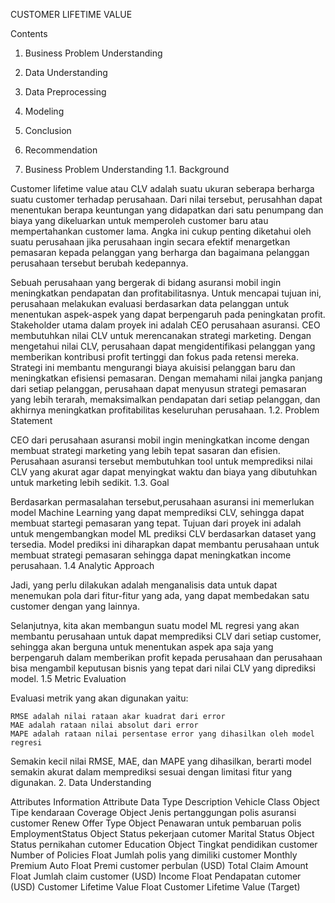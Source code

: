 CUSTOMER LIFETIME VALUE

Contents

1. Business Problem Understanding
2. Data Understanding
3. Data Preprocessing
4. Modeling
5. Conclusion
6. Recommendation

1. Business Problem Understanding
1.1. Background

Customer lifetime value atau CLV adalah suatu ukuran seberapa berharga suatu customer terhadap perusahaan. Dari nilai tersebut, perusahhan dapat menentukan berapa keuntungan yang didapatkan dari satu penumpang dan biaya yang dikeluarkan untuk memperoleh customer baru atau mempertahankan customer lama. Angka ini cukup penting diketahui oleh suatu perusahaan jika perusahaan ingin secara efektif menargetkan pemasaran kepada pelanggan yang berharga dan bagaimana pelanggan perusahaan tersebut berubah kedepannya.

Sebuah perusahaan yang bergerak di bidang asuransi mobil ingin meningkatkan pendapatan dan profitabilitasnya. Untuk mencapai tujuan ini, perusahaan melakukan evaluasi berdasarkan data pelanggan untuk menentukan aspek-aspek yang dapat berpengaruh pada peningkatan profit. Stakeholder utama dalam proyek ini adalah CEO perusahaan asuransi. CEO membutuhkan nilai CLV untuk merencanakan strategi marketing. Dengan mengetahui nilai CLV, perusahaan dapat mengidentifikasi pelanggan yang memberikan kontribusi profit tertinggi dan fokus pada retensi mereka. Strategi ini membantu mengurangi biaya akuisisi pelanggan baru dan meningkatkan efisiensi pemasaran. Dengan memahami nilai jangka panjang dari setiap pelanggan, perusahaan dapat menyusun strategi pemasaran yang lebih terarah, memaksimalkan pendapatan dari setiap pelanggan, dan akhirnya meningkatkan profitabilitas keseluruhan perusahaan.
1.2. Problem Statement

CEO dari perusahaan asuransi mobil ingin meningkatkan income dengan membuat strategi marketing yang lebih tepat sasaran dan efisien. Perusahaan asuransi tersebut membutuhkan tool untuk memprediksi nilai CLV yang akurat agar dapat menyingkat waktu dan biaya yang dibutuhkan untuk marketing lebih sedikit.
1.3. Goal

Berdasarkan permasalahan tersebut,perusahaan asuransi ini memerlukan model Machine Learning yang dapat memprediksi CLV, sehingga dapat membuat startegi pemasaran yang tepat. Tujuan dari proyek ini adalah untuk mengembangkan model ML prediksi CLV berdasarkan dataset yang tersedia. Model prediksi ini diharapkan dapat membantu perusahaan untuk membuat strategi pemasaran sehingga dapat meningkatkan income perusahaan.
1.4 Analytic Approach

Jadi, yang perlu dilakukan adalah menganalisis data untuk dapat menemukan pola dari fitur-fitur yang ada, yang dapat membedakan satu customer dengan yang lainnya.

Selanjutnya, kita akan membangun suatu model ML regresi yang akan membantu perusahaan untuk dapat memprediksi CLV dari setiap customer, sehingga akan berguna untuk menentukan aspek apa saja yang berpengaruh dalam memberikan profit kepada perusahaan dan perusahaan bisa mengambil keputusan bisnis yang tepat dari nilai CLV yang diprediksi model.
1.5 Metric Evaluation

Evaluasi metrik yang akan digunakan yaitu:

    RMSE adalah nilai rataan akar kuadrat dari error
    MAE adalah rataan nilai absolut dari error
    MAPE adalah rataan nilai persentase error yang dihasilkan oleh model regresi

Semakin kecil nilai RMSE, MAE, dan MAPE yang dihasilkan, berarti model semakin akurat dalam memprediksi sesuai dengan limitasi fitur yang digunakan.
2. Data Understanding

Attributes Information
Attribute 	Data Type 	Description
Vehicle Class 	Object 	Tipe kendaraan
Coverage 	Object 	Jenis pertanggungan polis asuransi customer
Renew Offer Type 	Object 	Penawaran untuk pembaruan polis
EmploymentStatus 	Object 	Status pekerjaan cutomer
Marital Status 	Object 	Status pernikahan cutomer
Education 	Object 	Tingkat pendidikan customer
Number of Policies 	Float 	Jumlah polis yang dimiliki customer
Monthly Premium Auto 	Float 	Premi customer perbulan (USD)
Total Claim Amount 	Float 	Jumlah claim customer (USD)
Income 	Float 	Pendapatan cutomer (USD)
Customer Lifetime Value 	Float 	Customer Lifetime Value (Target)
